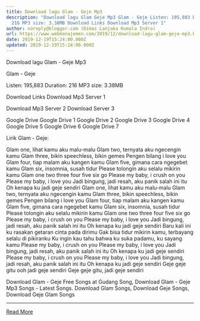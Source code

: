```yaml
---
title: Download lagu Glam - Geje Mp3
description: "Download lagu Glam Geje Mp3 Glam - Geje Listen: 195,883 Duration:
  216 MP3 size: 3.38MB Download Links Download Mp3 Server 1"
author: noreply@blogger.com (Dimas Lanjaka Kumala Indra)
url: https://www.webmanajemen.com/2019/12/download-lagu-glam-geje-mp3.html
date: 2019-12-19T15:24:00.000Z
updated: 2019-12-19T15:24:00.000Z
---
```


Download lagu Glam - Geje Mp3

  Glam - Geje 

  Listen: 195,883 
  Duration: 216 
  MP3 size: 3.38MB 

  Download Links 
  Download Mp3 Server 1 

  Download Mp3 Server 2 
  Download Server 3 


  Google Drive   Google Drive 1 
  Google Drive 2 
  Google Drive 3 
  Google Drive 4 
  Google Drive 5 
  Google Drive 6 
  Google Drive 7 


                             
Lirik Glam - Geje:
                             
 Glam one, lihat kamu aku malu-malu 
 Glam two, ternyata aku ngecengin kamu 
 Glam three, bikin speechless, bikin gemes 
 Pengen bilang i love you 
 Glam four, tiap malam aku kangen kamu 
 Glam five, gimana cara ngegebet kamu 
 Glam six, insomnia, susah tidur 
 Please tolongin aku selalu mikirin kamu 
 Glam one two three four five six go 
 Please my baby, i crush on you 
 Please my baby, i love you 
 Jadi bingung, jadi resah, aku panik salah ini itu 
 Oh kenapa ku jadi geje sendiri 
 Glam one, lihat kamu aku malu-malu 
 Glam two, ternyata aku ngecengin kamu 
 Glam three, bikin speechless, bikin gemes 
 Pengen bilang i love you 
 Glam four, tiap malam aku kangen kamu 
 Glam five, gimana cara ngegebet kamu 
 Glam six, insomnia, susah tidur 
 Please tolongin aku selalu mikirin kamu 
 Glam one two three four five six go 
 Please my baby, i crush on you 
 Please my baby, i love you 
 Jadi bingung, jadi resah, aku panik salah ini itu 
 Oh kenapa ku jadi geje sendiri 
 Baru kali ini ku rasakan getaran cinta pada dirimu 
 Gak bisa tidur mikirin kamu, terbayang selalu di pikiranku 
 Ku ingin kau tahu bahwa ku suka padamu, ku sayang kamu 
 Please my baby, i crush on you 
 Please my baby, i love you 
 Jadi bingung, jadi resah, aku panik salah ini itu 
 Oh kenapa ku jadi geje sendiri 
 Please my baby, i crush on you 
 Please my baby, i love you 
 Jadi bingung, jadi resah, aku panik salah ini itu 
 Oh kenapa ku jadi geje sendiri 
 Geje geje gitu ooh jadi geje sendiri 
 Geje geje gitu, jadi geje sendiri 
                         
  Download Glam - Geje Free Songs at Gudang Song, Download Glam - Geje Mp3 Songs - Latest Songs.  Download Glam Songs, Download Geje Songs, Download Geje Glam Songs<hr/> <a href="https://www.webmanajemen.com/2019/12/download-lagu-glam-geje-mp3.html" rel="follow" class="button" id="read-more">Read More</a>